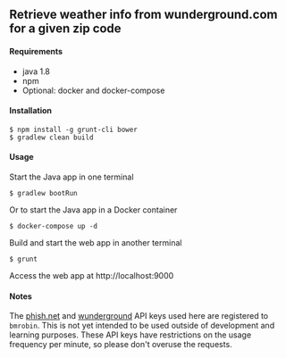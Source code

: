 ## Retrieve weather info from wunderground.com for a given zip code

#### Requirements
* java 1.8
* npm
* Optional: docker and docker-compose

#### Installation
    $ npm install -g grunt-cli bower
    $ gradlew clean build

#### Usage
Start the Java app in one terminal

    $ gradlew bootRun

Or to start the Java app in a Docker container

    $ docker-compose up -d

Build and start the web app in another terminal

    $ grunt

Access the web app at http://localhost:9000

#### Notes
The [phish.net](https://api.phish.net/) and [wunderground](https://www.wunderground.com/weather/api/) API keys used here are registered to `bmrobin`. This is not yet intended to be used outside of development and learning purposes. These API keys have restrictions on the usage frequency per minute, so please don't overuse the requests.
